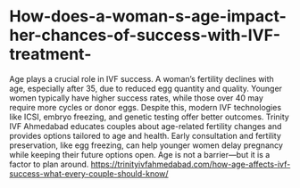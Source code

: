 # How-does-a-woman-s-age-impact-her-chances-of-success-with-IVF-treatment-

Age plays a crucial role in IVF success. A woman’s fertility declines with age, especially after 35, due to reduced egg quantity and quality. Younger women typically have higher success rates, while those over 40 may require more cycles or donor eggs. Despite this, modern IVF technologies like ICSI, embryo freezing, and genetic testing offer better outcomes. Trinity IVF Ahmedabad educates couples about age-related fertility changes and provides options tailored to age and health. Early consultation and fertility preservation, like egg freezing, can help younger women delay pregnancy while keeping their future options open. Age is not a barrier—but it is a factor to plan around.
https://trinityivfahmedabad.com/how-age-affects-ivf-success-what-every-couple-should-know/
